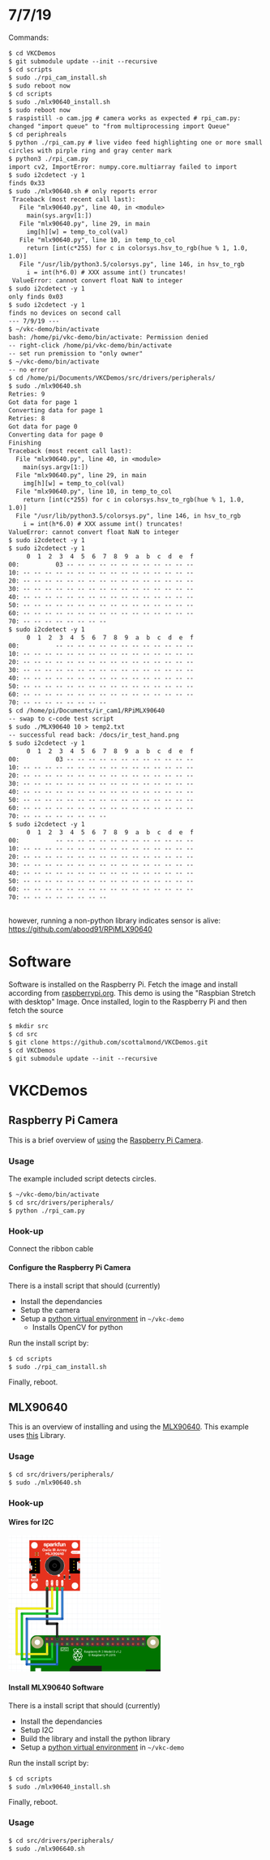 # 7/7/19
Commands:
~~~console
$ cd VKCDemos
$ git submodule update --init --recursive
$ cd scripts
$ sudo ./rpi_cam_install.sh
$ sudo reboot now
$ cd scripts
$ sudo ./mlx90640_install.sh
$ sudo reboot now
$ raspistill -o cam.jpg # camera works as expected # rpi_cam.py: changed "import queue" to "from multiprocessing import Queue"
$ cd periphreals
$ python ./rpi_cam.py # live video feed highlighting one or more small circles with pirple ring and gray center mark
$ python3 ./rpi_cam.py
import cv2, ImportError: numpy.core.multiarray failed to import
$ sudo i2cdetect -y 1
finds 0x33
$ sudo ./mlx90640.sh # only reports error
 Traceback (most recent call last):
   File "mlx90640.py", line 40, in <module>
     main(sys.argv[1:])
   File "mlx90640.py", line 29, in main
     img[h][w] = temp_to_col(val)
   File "mlx90640.py", line 10, in temp_to_col
     return [int(c*255) for c in colorsys.hsv_to_rgb(hue % 1, 1.0, 1.0)]
   File "/usr/lib/python3.5/colorsys.py", line 146, in hsv_to_rgb
     i = int(h*6.0) # XXX assume int() truncates!
 ValueError: cannot convert float NaN to integer
$ sudo i2cdetect -y 1 
only finds 0x03
$ sudo i2cdetect -y 1 
finds no devices on second call
--- 7/9/19 ---
$ ~/vkc-demo/bin/activate
bash: /home/pi/vkc-demo/bin/activate: Permission denied
-- right-click /home/pi/vkc-demo/bin/activate
-- set run premission to "only owner"
$ ~/vkc-demo/bin/activate
-- no error
$ cd /home/pi/Documents/VKCDemos/src/drivers/peripherals/
$ sudo ./mlx90640.sh
Retries: 9 
Got data for page 1
Converting data for page 1
Retries: 8 
Got data for page 0
Converting data for page 0
Finishing
Traceback (most recent call last):
  File "mlx90640.py", line 40, in <module>
    main(sys.argv[1:])
  File "mlx90640.py", line 29, in main
    img[h][w] = temp_to_col(val)
  File "mlx90640.py", line 10, in temp_to_col
    return [int(c*255) for c in colorsys.hsv_to_rgb(hue % 1, 1.0, 1.0)]
  File "/usr/lib/python3.5/colorsys.py", line 146, in hsv_to_rgb
    i = int(h*6.0) # XXX assume int() truncates!
ValueError: cannot convert float NaN to integer
$ sudo i2cdetect -y 1 
$ sudo i2cdetect -y 1 
     0  1  2  3  4  5  6  7  8  9  a  b  c  d  e  f
00:          03 -- -- -- -- -- -- -- -- -- -- -- -- 
10: -- -- -- -- -- -- -- -- -- -- -- -- -- -- -- -- 
20: -- -- -- -- -- -- -- -- -- -- -- -- -- -- -- -- 
30: -- -- -- -- -- -- -- -- -- -- -- -- -- -- -- -- 
40: -- -- -- -- -- -- -- -- -- -- -- -- -- -- -- -- 
50: -- -- -- -- -- -- -- -- -- -- -- -- -- -- -- -- 
60: -- -- -- -- -- -- -- -- -- -- -- -- -- -- -- -- 
70: -- -- -- -- -- -- -- --                         
$ sudo i2cdetect -y 1 
     0  1  2  3  4  5  6  7  8  9  a  b  c  d  e  f
00:          -- -- -- -- -- -- -- -- -- -- -- -- -- 
10: -- -- -- -- -- -- -- -- -- -- -- -- -- -- -- -- 
20: -- -- -- -- -- -- -- -- -- -- -- -- -- -- -- -- 
30: -- -- -- -- -- -- -- -- -- -- -- -- -- -- -- -- 
40: -- -- -- -- -- -- -- -- -- -- -- -- -- -- -- -- 
50: -- -- -- -- -- -- -- -- -- -- -- -- -- -- -- -- 
60: -- -- -- -- -- -- -- -- -- -- -- -- -- -- -- -- 
70: -- -- -- -- -- -- -- --                       
$ cd /home/pi/Documents/ir_cam1/RPiMLX90640
-- swap to c-code test script
$ sudo ./MLX90640 10 > temp2.txt
-- successful read back: /docs/ir_test_hand.png
$ sudo i2cdetect -y 1 
     0  1  2  3  4  5  6  7  8  9  a  b  c  d  e  f
00:          03 -- -- -- -- -- -- -- -- -- -- -- -- 
10: -- -- -- -- -- -- -- -- -- -- -- -- -- -- -- -- 
20: -- -- -- -- -- -- -- -- -- -- -- -- -- -- -- -- 
30: -- -- -- -- -- -- -- -- -- -- -- -- -- -- -- -- 
40: -- -- -- -- -- -- -- -- -- -- -- -- -- -- -- -- 
50: -- -- -- -- -- -- -- -- -- -- -- -- -- -- -- -- 
60: -- -- -- -- -- -- -- -- -- -- -- -- -- -- -- -- 
70: -- -- -- -- -- -- -- --                   
$ sudo i2cdetect -y 1 
     0  1  2  3  4  5  6  7  8  9  a  b  c  d  e  f
00:          -- -- -- -- -- -- -- -- -- -- -- -- -- 
10: -- -- -- -- -- -- -- -- -- -- -- -- -- -- -- -- 
20: -- -- -- -- -- -- -- -- -- -- -- -- -- -- -- -- 
30: -- -- -- -- -- -- -- -- -- -- -- -- -- -- -- -- 
40: -- -- -- -- -- -- -- -- -- -- -- -- -- -- -- -- 
50: -- -- -- -- -- -- -- -- -- -- -- -- -- -- -- -- 
60: -- -- -- -- -- -- -- -- -- -- -- -- -- -- -- -- 
70: -- -- -- -- -- -- -- --                       


~~~
however, running a non-python library indicates sensor is alive: https://github.com/abood91/RPiMLX90640

# Software
Software is installed on the Raspberry Pi. Fetch the image and install according from [raspberrypi.org][rpi-rasp-dl]. This demo is using the "Raspbian Stretch with desktop" Image. Once installed, login to the Raspberry Pi and then fetch the source

~~~console
$ mkdir src
$ cd src
$ git clone https://github.com/scottalmond/VKCDemos.git
$ cd VKCDemos
$ git submodule update --init --recursive
~~~

# VKCDemos

## Raspberry Pi Camera
This is a brief overview of [using][rpi-cam-proj] the [Raspberry Pi Camera][rpi-cam-link]. 

### Usage
The example included script detects circles. 

~~~console
$ ~/vkc-demo/bin/activate
$ cd src/drivers/peripherals/
$ python ./rpi_cam.py
~~~

### Hook-up
Connect the ribbon cable

#### Configure the Raspberry Pi Camera

There is a install script that should (currently)

 * Install the dependancies
 * Setup the camera
 * Setup a [python virtual environment][py-venv] in `~/vkc-demo`
    - Installs OpenCV for python

Run the install script by:
~~~console
$ cd scripts
$ sudo ./rpi_cam_install.sh
~~~
Finally, reboot.

## MLX90640
This is an overview of installing and using the [MLX90640][mlx90640-ref]. This example uses [this][mlx90640-lib] Library.


### Usage

~~~console
$ cd src/drivers/peripherals/
$ sudo ./mlx90640.sh
~~~

### Hook-up

#### Wires for I2C 
[<img src="docs/MLX90640_and_RPi.png" width=300>][mlx90640-hookup]

#### Install MLX90640 Software

There is a install script that should (currently)

 * Install the dependancies
 * Setup I2C
 * Build the library and install the python library
 * Setup a [python virtual environment][py-venv] in `~/vkc-demo`

Run the install script by:
~~~console
$ cd scripts
$ sudo ./mlx90640_install.sh
~~~
Finally, reboot.

### Usage

~~~console
$ cd src/drivers/peripherals/
$ sudo ./mlx906640.sh
~~~

[rpi-rasp-dl]:     https://www.raspberrypi.org/downloads/raspbian/
[rpi-cam-proj]:    https://projects.raspberrypi.org/en/projects/getting-started-with-picamera
[rpi-cam-link]:    https://www.raspberrypi.org/products/pi-noir-camera-v2/
[mlx90640-ref]:    https://www.sparkfun.com/products/14844
[mlx90640-lib]:    https://github.com/pimoroni/mlx90640-library
[mlx90640-hookup]: https://learn.sparkfun.com/tutorials/qwiic-ir-array-mlx90640-hookup-guide/all
[py-venv]:         https://docs.python.org/3/library/venv.html


